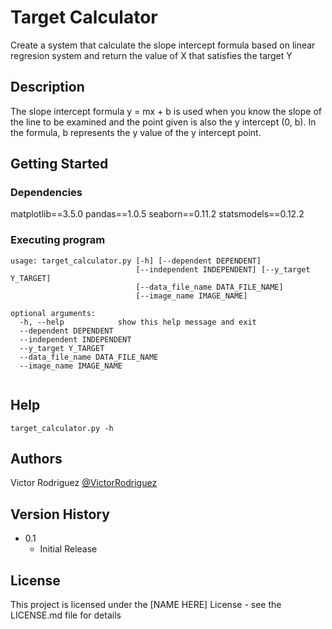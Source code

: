 # Target Calculator 

Create a system that calculate the slope intercept formula based on linear regresion system and return the value of X that satisfies the target Y

## Description

The slope intercept formula y = mx + b is used when you know the slope of the line to be examined and the point given is also the y intercept (0, b).
In the formula, b represents the y value of the y intercept point.

## Getting Started

### Dependencies

matplotlib==3.5.0
pandas==1.0.5
seaborn==0.11.2
statsmodels==0.12.2

### Executing program

```
usage: target_calculator.py [-h] [--dependent DEPENDENT]
                            [--independent INDEPENDENT] [--y_target Y_TARGET]
                            [--data_file_name DATA_FILE_NAME]
                            [--image_name IMAGE_NAME]

optional arguments:
  -h, --help            show this help message and exit
  --dependent DEPENDENT
  --independent INDEPENDENT
  --y_target Y_TARGET
  --data_file_name DATA_FILE_NAME
  --image_name IMAGE_NAME
  
```

## Help

```
target_calculator.py -h 
```

## Authors

Victor Rodriguez [@VictorRodriguez](https://github.com/VictorRodriguez/)

## Version History

* 0.1
    * Initial Release

## License

This project is licensed under the [NAME HERE] License - see the LICENSE.md file for details
